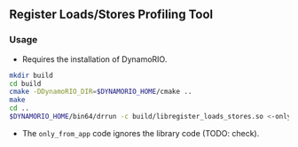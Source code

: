 ## Register Loads/Stores Profiling Tool

### Usage

* Requires the installation of DynamoRIO.

```bash 
mkdir build
cd build
cmake -DDynamoRIO_DIR=$DYNAMORIO_HOME/cmake ..
make
cd ..
$DYNAMORIO_HOME/bin64/drrun -c build/libregister_loads_stores.so <-only_from_app> -- /bin/ls
```

* The `only_from_app` code ignores the library code (TODO: check).
